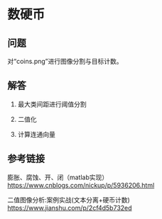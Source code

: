 # 数硬币

## 问题

对“coins.png”进行图像分割与目标计数。

## 解答

1. 最大类间距进行阈值分割

2. 二值化

3. 计算连通向量

## 参考链接

膨胀、腐蚀、开、闭（matlab实现）
https://www.cnblogs.com/nickup/p/5936206.html

二值图像分析:案例实战(文本分离+硬币计数)
https://www.jianshu.com/p/2cf4d5b732ed 


